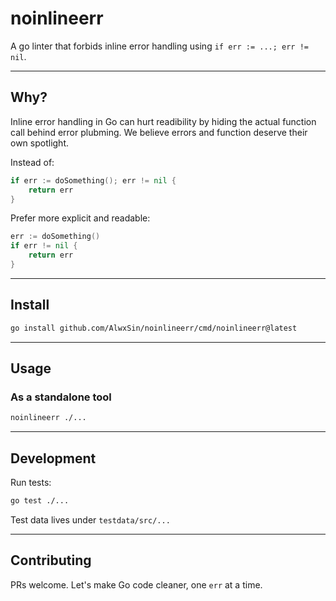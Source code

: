 # noinlineerr

A go linter that forbids inline error handling using `if err := ...; err != nil`.

---

## Why?
Inline error handling in Go can hurt readibility by hiding the actual function call behind error plubming.
We believe errors and function deserve their own spotlight.

Instead of:
```go
if err := doSomething(); err != nil {
    return err
}
```
Prefer more explicit and readable:
```go
err := doSomething()
if err != nil {
    return err
}
```

---

## Install
```bash
go install github.com/AlwxSin/noinlineerr/cmd/noinlineerr@latest
```

---

## Usage
### As a standalone tool
```bash
noinlineerr ./...
```

---

## Development
Run tests:
```bash
go test ./...
```
Test data lives under `testdata/src/...`

---

## Contributing
PRs welcome. Let's make Go code cleaner, one `err` at a time.
